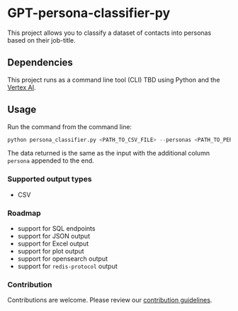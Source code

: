 # GPT-persona-classifier-py

This project allows you to classify a dataset of contacts into personas based on their job-title.

## Dependencies

This project runs as a command line tool (CLI) TBD using Python and the [Vertex AI](https://cloud.google.com/vertex-ai/docs/start/introduction-unified-platform).

## Usage

Run the command from the command line:

```python
python persona_classifier.py <PATH_TO_CSV_FILE> --personas <PATH_TO_PERSONAS_JSON_FILE> --output_path <FILE_PATH OR SQL_ENDPOINT_URI>
```

The data returned is the same as the input with the additional column `persona` appended to the end.

### Supported output types

- CSV

### Roadmap

- support for SQL endpoints
- support for JSON output
- support for Excel output
- support for plot output
- support for opensearch output
- support for `redis-protocol` output

### Contribution

Contributions are welcome. Please review our [contribution guidelines](CONTRIBUTING.md).
